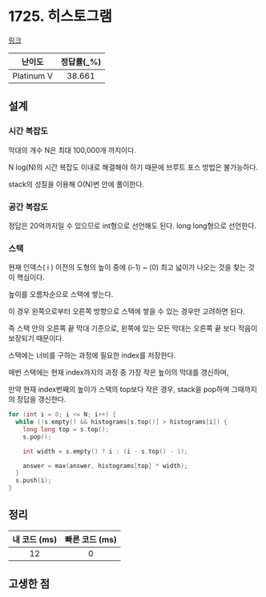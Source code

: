 # 1725. 히스토그램

[링크](https://www.acmicpc.net/problem/1725)

|   난이도   | 정답률(\_%) |
| :--------: | :---------: |
| Platinum V |   38.661    |

## 설계

### 시간 복잡도

막대의 개수 N은 최대 100,000개 까지이다.

N log(N)의 시간 복잡도 이내로 해결해야 하기 때문에 브루트 포스 방법은 불가능하다.

stack의 성질을 이용해 O(N)번 안에 풀이한다.

### 공간 복잡도

정답은 20억까지일 수 있으므로 int형으로 선언해도 된다. long long형으로 선언한다.

### 스택

현재 인덱스( i ) 이전의 도형의 높이 중에 (i-1) ~ (0) 최고 넓이가 나오는 것을 찾는 것이 핵심이다.

높이를 오름차순으로 스택에 쌓는다.

이 경우 왼쪽으로부터 오른쪽 방향으로 스택에 쌓을 수 있는 경우만 고려하면 된다.

즉 스택 안의 오른쪽 끝 막대 기준으로, 왼쪽에 있는 모든 막대는 오른쪽 끝 보다 작음이 보장되기 때문이다.

스택에는 너비를 구하는 과정에 필요한 index를 저장한다.

매번 스택에는 현재 index까지의 과정 중 가장 작은 높이의 막대를 갱신하며,

만약 현재 index번째의 높이가 스택의 top보다 작은 경우, stack을 pop하며 그때까지의 정답을 갱신한다.

```cpp
for (int i = 0; i <= N; i++) {
  while (!s.empty() && histograms[s.top()] > histograms[i]) {
    long long top = s.top();
    s.pop();

    int width = s.empty() ? i : (i - s.top() - 1);

    answer = max(answer, histograms[top] * width);
  }
  s.push(i);
}
```

## 정리

| 내 코드 (ms) | 빠른 코드 (ms) |
| :----------: | :------------: |
|      12      |       0        |

## 고생한 점
